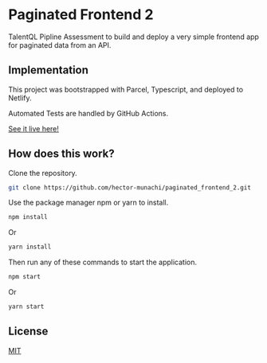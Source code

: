 
# Paginated Frontend 2

TalentQL Pipline Assessment to build and deploy a very simple frontend app for paginated data from an API.

## Implementation

This project was bootstrapped with Parcel, Typescript, and deployed to Netlify.

Automated Tests are handled by GitHub Actions.

[See it live here!](https://hector-talentql-pipline-2.netlify.app/)

## How does this work?

Clone the repository.

```bash
git clone https://github.com/hector-munachi/paginated_frontend_2.git 
```

Use the package manager npm or yarn to install.

```bash
npm install 
```
Or
```bash
yarn install
```

Then run any of these commands to start the application.

```bash
npm start 
```
Or
```bash
yarn start
```

## License
[MIT](https://choosealicense.com/licenses/mit/)

